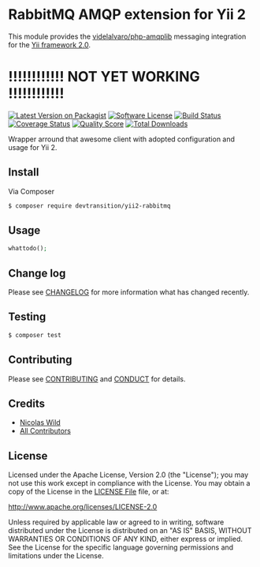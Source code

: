 # RabbitMQ AMQP extension for Yii 2

This module provides the [videlalvaro/php-amqplib](https://github.com/videlalvaro/php-amqplib) messaging integration for the [Yii framework 2.0](http://www.yiiframework.com).

# !!!!!!!!!!!! NOT YET WORKING !!!!!!!!!!!!

[![Latest Version on Packagist][ico-version]][link-packagist]
[![Software License][ico-license]](LICENSE.md)
[![Build Status][ico-travis]][link-travis]
[![Coverage Status][ico-scrutinizer]][link-scrutinizer]
[![Quality Score][ico-code-quality]][link-code-quality]
[![Total Downloads][ico-downloads]][link-downloads]

Wrapper arround that awesome client with adopted configuration and usage for Yii 2.

## Install

Via Composer

``` bash
$ composer require devtransition/yii2-rabbitmq
```

## Usage

``` php
whattodo();
```

## Change log

Please see [CHANGELOG](CHANGELOG.md) for more information what has changed recently.

## Testing

``` bash
$ composer test
```

## Contributing

Please see [CONTRIBUTING](CONTRIBUTING.md) and [CONDUCT](CONDUCT.md) for details.

## Credits

- [Nicolas Wild][link-author]
- [All Contributors][link-contributors]

## License

Licensed under the Apache License, Version 2.0 (the "License");
you may not use this work except in compliance with the License.
You may obtain a copy of the License in the [LICENSE File](LICENSE) file, or at:

   http://www.apache.org/licenses/LICENSE-2.0

Unless required by applicable law or agreed to in writing, software
distributed under the License is distributed on an "AS IS" BASIS,
WITHOUT WARRANTIES OR CONDITIONS OF ANY KIND, either express or implied.
See the License for the specific language governing permissions and
limitations under the License.


[ico-version]: https://img.shields.io/packagist/v/devtransition/yii2-rabbitmq.svg?style=flat-square
[ico-license]: https://img.shields.io/badge/license-Apache-2.0-brightgreen.svg?style=flat-square
[ico-travis]: https://img.shields.io/travis/devtransition/yii2-rabbitmq/master.svg?style=flat-square
[ico-scrutinizer]: https://img.shields.io/scrutinizer/coverage/g/devtransition/yii2-rabbitmq.svg?style=flat-square
[ico-code-quality]: https://img.shields.io/scrutinizer/g/devtransition/yii2-rabbitmq.svg?style=flat-square
[ico-downloads]: https://img.shields.io/packagist/dt/devtransition/yii2-rabbitmq.svg?style=flat-square

[link-packagist]: https://packagist.org/packages/devtransition/yii2-rabbitmq
[link-travis]: https://travis-ci.org/devtransition/yii2-rabbitmq
[link-scrutinizer]: https://scrutinizer-ci.com/g/devtransition/yii2-rabbitmq/code-structure
[link-code-quality]: https://scrutinizer-ci.com/g/devtransition/yii2-rabbitmq
[link-downloads]: https://packagist.org/packages/devtransition/yii2-rabbitmq
[link-author]: https://github.com/devtransition
[link-contributors]: ../../contributors
